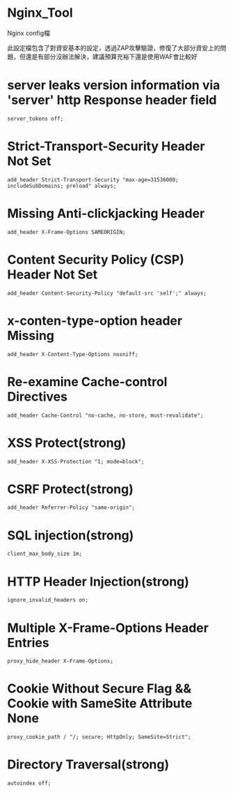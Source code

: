 # Nginx_Tool
Nginx config檔

此設定檔包含了對資安基本的設定，透過ZAP攻擊驗證，修復了大部分資安上的問題，但還是有部分沒辦法解決，建議預算充裕下還是使用WAF會比較好

# server leaks version information via 'server' http Response header field  
    server_tokens off;
 # Strict-Transport-Security Header Not Set 
    add_header Strict-Transport-Security "max-age=31536000; includeSubDomains; preload" always;
 # Missing Anti-clickjacking Header
    add_header X-Frame-Options SAMEORIGIN; 
 # Content Security Policy (CSP) Header Not Set 
    add_header Content-Security-Policy "default-src 'self';" always;
 # x-conten-type-option header Missing
    add_header X-Content-Type-Options nosniff; 
 # Re-examine Cache-control Directives
    add_header Cache-Control "no-cache, no-store, must-revalidate";
 # XSS Protect(strong)  
    add_header X-XSS-Protection "1; mode=block";
 # CSRF Protect(strong)
    add_header Referrer-Policy "same-origin";
 # SQL injection(strong)
    client_max_body_size 1m;
 # HTTP Header Injection(strong)
    ignore_invalid_headers on;
 # Multiple X-Frame-Options Header Entries  
    proxy_hide_header X-Frame-Options;
 # Cookie Without Secure Flag && Cookie with SameSite Attribute None
    proxy_cookie_path / "/; secure; HttpOnly; SameSite=Strict";
 # Directory Traversal(strong)
    autoindex off;
